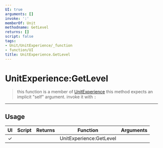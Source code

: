 ```yaml
---
UI: true
arguments: []
invoke: ':'
memberOf: Unit
methodname: GetLevel
returns: []
script: false
tags:
- Unit/UnitExperience/_function
- function/UI
title: UnitExperience.GetLevel
---
```

# UnitExperience:GetLevel
> this function is a member of [UnitExperience](civ-6/lua/UnitExperience.md)
> this method expects an implicit "self" argument. invoke it with `:`
-----
## Usage
|  UI | Script | Returns | Function | Arguments |
|:---:|:------:|-------:|:--------:|:---------|
|✓| ||UnitExperience:GetLevel||
